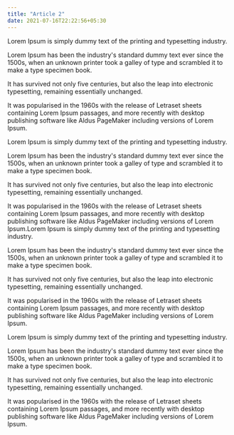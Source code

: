 ```yaml
---
title: "Article 2"
date: 2021-07-16T22:22:56+05:30
---
```


Lorem Ipsum is simply dummy text of the printing and typesetting industry.

Lorem Ipsum has been the industry's standard dummy text ever since the 1500s, when an unknown printer took a galley of type and scrambled it to make a type specimen book.

It has survived not only five centuries, but also the leap into electronic typesetting, remaining essentially unchanged.

It was popularised in the 1960s with the release of Letraset sheets containing Lorem Ipsum passages, and more recently with desktop publishing software like Aldus PageMaker including versions of Lorem Ipsum.

Lorem Ipsum is simply dummy text of the printing and typesetting industry.

Lorem Ipsum has been the industry's standard dummy text ever since the 1500s, when an unknown printer took a galley of type and scrambled it to make a type specimen book.

It has survived not only five centuries, but also the leap into electronic typesetting, remaining essentially unchanged.

It was popularised in the 1960s with the release of Letraset sheets containing Lorem Ipsum passages, and more recently with desktop publishing software like Aldus PageMaker including versions of Lorem Ipsum.Lorem Ipsum is simply dummy text of the printing and typesetting industry.

Lorem Ipsum has been the industry's standard dummy text ever since the 1500s, when an unknown printer took a galley of type and scrambled it to make a type specimen book.

It has survived not only five centuries, but also the leap into electronic typesetting, remaining essentially unchanged.

It was popularised in the 1960s with the release of Letraset sheets containing Lorem Ipsum passages, and more recently with desktop publishing software like Aldus PageMaker including versions of Lorem Ipsum.

Lorem Ipsum is simply dummy text of the printing and typesetting industry.

Lorem Ipsum has been the industry's standard dummy text ever since the 1500s, when an unknown printer took a galley of type and scrambled it to make a type specimen book.

It has survived not only five centuries, but also the leap into electronic typesetting, remaining essentially unchanged.

It was popularised in the 1960s with the release of Letraset sheets containing Lorem Ipsum passages, and more recently with desktop publishing software like Aldus PageMaker including versions of Lorem Ipsum.
